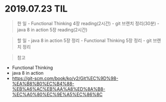 # 2019.07.23 TIL
> 한 일
    - Functional Thinking 4장 reading(2시간)
    - git 브랜치 정리(30분)
    - java 8 in action 5장 reading(2시간)

> 할 일
    - java 8 in action 5장 정리
    - Functional Thinking 5장 정리
    - git 브랜치 정리
  
> 참고 
- Functional Thinking
- java 8 in action
- https://git-scm.com/book/ko/v2/Git%EC%9D%98-%EA%B8%B0%EC%B4%88-%EB%A6%AC%EB%AA%A8%ED%8A%B8-%EC%A0%80%EC%9E%A5%EC%86%8C
